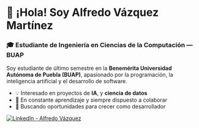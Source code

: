 # 👋 ¡Hola! Soy Alfredo Vázquez Martínez

### 🎓 Estudiante de Ingeniería en Ciencias de la Computación — BUAP

Soy estudiante de último semestre en la **Benemérita Universidad Autónoma de Puebla (BUAP)**, apasionado por la programación, la inteligencia artificial y el desarrollo de software.

- 💡 Interesado en proyectos de **IA**, y **ciencia de datos**
- 🧠 En constante aprendizaje y siempre dispuesto a colaborar
- 🚀 Buscando oportunidades para crecer como desarrollador

[![LinkedIn - Alfredo Vázquez](https://img.shields.io/badge/LinkedIn-Alfredo%20Vázquez-blue?style=for-the-badge&logo=linkedin)](https://www.linkedin.com/in/alfredo-dev-cs-ai/)

<!--
**DynamoFred/DynamoFred** is a ✨ _special_ ✨ repository because its `README.md` (this file) appears on your GitHub profile.

Here are some ideas to get you started:

- 🔭 I’m currently working on ...
- 🌱 I’m currently learning ...
- 👯 I’m looking to collaborate on ...
- 🤔 I’m looking for help with ...
- 💬 Ask me about ...
- 📫 How to reach me: ...
- 😄 Pronouns: ...
- ⚡ Fun fact: ...
-->
